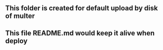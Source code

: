 ## This folder is created for default upload by disk of multer
## This file README.md would keep it alive when deploy